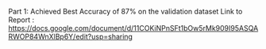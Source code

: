 Part 1: Achieved Best Accuracy of 87% on the validation dataset
Link to Report : https://docs.google.com/document/d/11COKiNPnSFt1bOw5rMk909I95ASQARWOP84WnXlBp6Y/edit?usp=sharing
